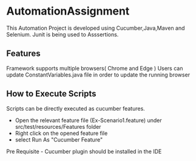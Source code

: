 # AutomationAssignment

This Automation Project is developed using Cucumber,Java,Maven and Selenium. Junit is being used to Asssertions.

## Features
Framework supports multiple browsers( Chrome and Edge )
Users can update ConstantVariables.java file in order to update the running browser

## How to Execute Scripts
Scripts can be directly executed as cucumber features. 
- Open the  relevant feature file (Ex-Scenario1.feature) under src/test/resources/Features folder
- Right click on the opened feature file 
- select Run As "Cucumber Feature"

Pre Requisite - Cucumber plugin should be installed in the IDE

